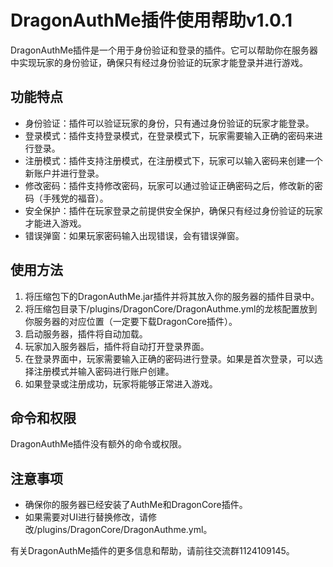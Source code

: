 # DragonAuthMe插件使用帮助v1.0.1

DragonAuthMe插件是一个用于身份验证和登录的插件。它可以帮助你在服务器中实现玩家的身份验证，确保只有经过身份验证的玩家才能登录并进行游戏。

## 功能特点

- 身份验证：插件可以验证玩家的身份，只有通过身份验证的玩家才能登录。
- 登录模式：插件支持登录模式，在登录模式下，玩家需要输入正确的密码来进行登录。
- 注册模式：插件支持注册模式，在注册模式下，玩家可以输入密码来创建一个新账户并进行登录。
- 修改密码：插件支持修改密码，玩家可以通过验证正确密码之后，修改新的密码（手残党的福音）。
- 安全保护：插件在玩家登录之前提供安全保护，确保只有经过身份验证的玩家才能进入游戏。
- 错误弹窗：如果玩家密码输入出现错误，会有错误弹窗。

## 使用方法

1. 将压缩包下的DragonAuthMe.jar插件并将其放入你的服务器的插件目录中。
2. 将压缩包目录下/plugins/DragonCore/DragonAuthme.yml的龙核配置放到你服务器的对应位置（一定要下载DragonCore插件）。
3. 启动服务器，插件将自动加载。
4. 玩家加入服务器后，插件将自动打开登录界面。
5. 在登录界面中，玩家需要输入正确的密码进行登录。如果是首次登录，可以选择注册模式并输入密码进行账户创建。
6. 如果登录或注册成功，玩家将能够正常进入游戏。

## 命令和权限

DragonAuthMe插件没有额外的命令或权限。

## 注意事项

- 确保你的服务器已经安装了AuthMe和DragonCore插件。
- 如果需要对UI进行替换修改，请修改/plugins/DragonCore/DragonAuthme.yml。

有关DragonAuthMe插件的更多信息和帮助，请前往交流群1124109145。
